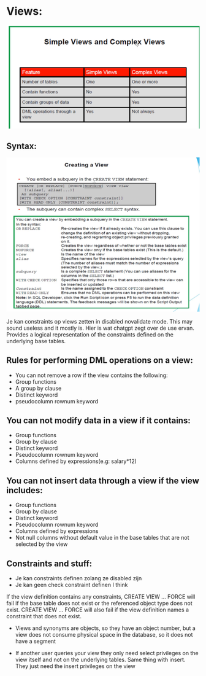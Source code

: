 # Views:

![Alt text](<../resources/simple views and complex views.png>)



## Syntax:
![Alt text](<../resources/view syntax.png>)



Je kan constraints op views zetten in disabled novalidate mode. This may sound useless and it mostly is. Hier is wat chatgpt zegt
over de use ervan. Provides a logical representation of the constraints defined on the underlying base tables.


## Rules for performing DML operations on a view:
- You can not remove a row if the view contains the following:
 - Group functions
 - A group by clause
 - Distinct keyword
 - pseudocolumn rownum keyword

 ## You can not modify data in a view if it contains:
 - Group functions
 - Group by clause
 - Distinct keyword
 - Pseudocolumn rownum keyword
 - Columns defined by expressions(e.g: salary*12)


## You can not insert data through a view if the view includes:
- Group functions
- Group by clause
- Distinct keyword
- Pseudocolumn rownum keyword
- Columns defined by expressions
- Not null columns without default value in the base tables that are not selected by the view



## Constraints and stuff:
- Je kan constraints definen zolang ze disabled zijn
- Je kan geen check constraint definen I think 


If the view definition contains any constraints, CREATE VIEW ... FORCE will fail if the base table does not exist or the referenced object type does not exist. CREATE VIEW ... FORCE will also fail if the view definition names a constraint that does not exist.



- Views and synonyms are objects, so they have an object number, but a view does not consume physical space in the database, so it does not have a segment

- If another user queries your view they only need select privileges on the view itself and not on
the underlying tables. Same thing with insert. They just need the insert privileges on the view